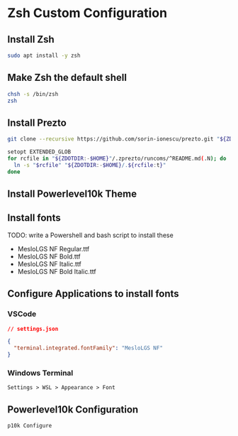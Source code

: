 # Zsh Custom Configuration

## Install Zsh
```bash
sudo apt install -y zsh
```

## Make Zsh the default shell
```bash
chsh -s /bin/zsh
zsh
```

## Install Prezto
```bash
git clone --recursive https://github.com/sorin-ionescu/prezto.git "${ZDOTDIR:-$HOME}/.zprezto"
```

```bash
setopt EXTENDED_GLOB
for rcfile in "${ZDOTDIR:-$HOME}"/.zprezto/runcoms/^README.md(.N); do
  ln -s "$rcfile" "${ZDOTDIR:-$HOME}/.${rcfile:t}"
done
```

## Install Powerlevel10k Theme

## Install fonts
TODO: write a Powershell and bash script to install these

- MesloLGS NF Regular.ttf
- MesloLGS NF Bold.ttf
- MesloLGS NF Italic.ttf
- MesloLGS NF Bold Italic.ttf

## Configure Applications to install fonts

### VSCode

```json
// settings.json

{
  "terminal.integrated.fontFamily": "MesloLGS NF"
}
```

### Windows Terminal

```
Settings > WSL > Appearance > Font
```

## Powerlevel10k Configuration

```bash
p10k Configure
```